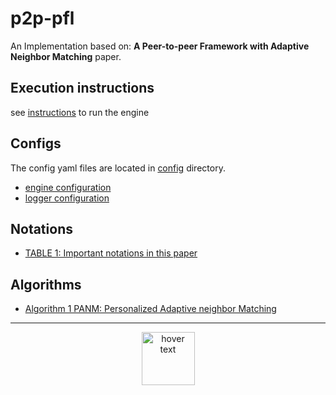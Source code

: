# p2p-pfl

An Implementation based on: **A Peer-to-peer Framework with Adaptive Neighbor Matching** paper.

## Execution instructions

see [instructions](./docs/instructions.md) to run the engine

## Configs

The config yaml files are located in [config](./configs/) directory.

- [engine configuration](./configs/engine/ENGINE_CONFIG.yaml)
- [logger configuration](./configs/logger/logging_config.yaml)


## Notations

- [TABLE 1: Important notations in this paper](./docs/notations.md)

## Algorithms

- [Algorithm 1 PANM: Personalized Adaptive neighbor Matching](./docs/algorithm.md)

___
<div>
<div align="center">
  <img src="https://www.gnu.org/graphics/gplv3-127x51.png" width="85" title="hover text">
</div>
</div>
